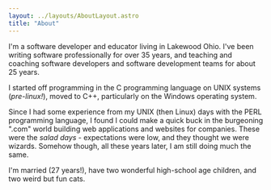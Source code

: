 ```yaml
---
layout: ../layouts/AboutLayout.astro
title: "About"
---
```


I'm a software developer and educator living in Lakewood Ohio.  I've been writing software professionally for over 35 years, and teaching and coaching software developers and software development teams for about 25 years.

I started off programming in the C programming language on UNIX systems (*pre-linux!*), moved to C++, particularly on the Windows operating system. 

Since I had some experience from my UNIX (then Linux) days with the PERL programming language, I found I could make a quick buck in the burgeoning ".com" world building web applications and websites for companies. These were the *salad days* - expectations were low, and they thought we were wizards. Somehow though, all these years later, I am still doing much the same. 

I'm married (27 years!), have two wonderful high-school age children, and two weird but fun cats. 